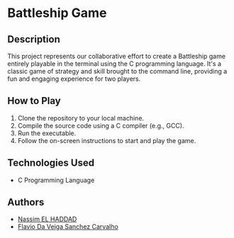 # Battleship Game

## Description

This project represents our collaborative effort to create a Battleship game entirely playable in the terminal using the C programming language. It's a classic game of strategy and skill brought to the command line, providing a fun and engaging experience for two players.


## How to Play

1. Clone the repository to your local machine.
2. Compile the source code using a C compiler (e.g., GCC).
3. Run the executable.
4. Follow the on-screen instructions to start and play the game.

## Technologies Used

- C Programming Language

## Authors

- [Nassim EL HADDAD](https://www.linkedin.com/in/nassim-el-haddad-4aa298271/)
- [Flavio Da Veiga Sanchez Carvalho](https://www.linkedin.com/in/fl%C3%A1vio-carvalho-b182b326b/)
